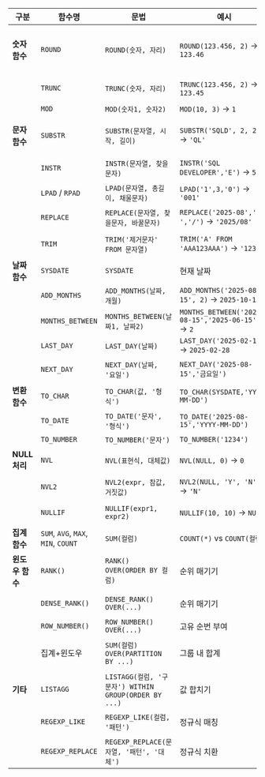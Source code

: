 | 구분          | 함수명                                 | 문법                                              | 예시                                                | 주의점                        |
| ----------- | ----------------------------------- | ----------------------------------------------- | ------------------------------------------------- | -------------------------- |
| **숫자 함수**   | `ROUND`                             | `ROUND(숫자, 자리)`                                 | `ROUND(123.456, 2)` → `123.46`                    | 자리 음수 가능 (`-1` → 10단위 반올림) |
|             | `TRUNC`                             | `TRUNC(숫자, 자리)`                                 | `TRUNC(123.456, 2)` → `123.45`                    | 반올림 X, 버림                  |
|             | `MOD`                               | `MOD(숫자1, 숫자2)`                                 | `MOD(10, 3)` → `1`                                | 나머지 계산                     |
| **문자 함수**   | `SUBSTR`                            | `SUBSTR(문자열, 시작, 길이)`                           | `SUBSTR('SQLD', 2, 2)` → `'QL'`                   | 시작 위치 1부터, 음수면 뒤에서 시작      |
|             | `INSTR`                             | `INSTR(문자열, 찾을문자)`                              | `INSTR('SQL DEVELOPER','E')` → `5`                | 위치 반환, 없으면 0               |
|             | `LPAD` / `RPAD`                     | `LPAD(문자열, 총길이, 채울문자)`                          | `LPAD('1',3,'0')` → `'001'`                       | 좌/우 채우기                    |
|             | `REPLACE`                           | `REPLACE(문자열, 찾을문자, 바꿀문자)`                      | `REPLACE('2025-08','-','/')` → `'2025/08'`        | 일부 문자 치환                   |
|             | `TRIM`                              | `TRIM('제거문자' FROM 문자열)`                         | `TRIM('A' FROM 'AAA123AAA')` → `'123'`            | 공백 기본 제거                   |
| **날짜 함수**   | `SYSDATE`                           | `SYSDATE`                                       | 현재 날짜                                             |                            |
|             | `ADD_MONTHS`                        | `ADD_MONTHS(날짜, 개월)`                            | `ADD_MONTHS('2025-08-15', 2)` → `2025-10-15`      |                            |
|             | `MONTHS_BETWEEN`                    | `MONTHS_BETWEEN(날짜1, 날짜2)`                      | `MONTHS_BETWEEN('2025-08-15','2025-06-15')` → `2` | 결과는 소수 가능                  |
|             | `LAST_DAY`                          | `LAST_DAY(날짜)`                                  | `LAST_DAY('2025-02-10')` → `2025-02-28`           |                            |
|             | `NEXT_DAY`                          | `NEXT_DAY(날짜, '요일')`                            | `NEXT_DAY('2025-08-15','금요일')`                    | 요일 문자열 주의                  |
| **변환 함수**   | `TO_CHAR`                           | `TO_CHAR(값, '형식')`                              | `TO_CHAR(SYSDATE,'YYYY-MM-DD')`                   | 날짜/숫자 → 문자                 |
|             | `TO_DATE`                           | `TO_DATE('문자', '형식')`                           | `TO_DATE('2025-08-15','YYYY-MM-DD')`              | 문자 → 날짜                    |
|             | `TO_NUMBER`                         | `TO_NUMBER('문자')`                               | `TO_NUMBER('1234')`                               | 문자 → 숫자                    |
| **NULL 처리** | `NVL`                               | `NVL(표현식, 대체값)`                                 | `NVL(NULL, 0)` → `0`                              | NULL이면 대체값                 |
|             | `NVL2`                              | `NVL2(expr, 참값, 거짓값)`                           | `NVL2(NULL, 'Y', 'N')` → `'N'`                    | NULL 아닐 때 참값               |
|             | `NULLIF`                            | `NULLIF(expr1, expr2)`                          | `NULLIF(10, 10)` → `NULL`                         | 같으면 NULL                   |
| **집계 함수**   | `SUM`, `AVG`, `MAX`, `MIN`, `COUNT` | `SUM(컬럼)`                                       | `COUNT(*)` vs `COUNT(컬럼)`                         | NULL 제외 여부 주의              |
| **윈도우 함수**  | `RANK()`                            | `RANK() OVER(ORDER BY 컬럼)`                      | 순위 매기기                                            | 동일값 건너뛰기                   |
|             | `DENSE_RANK()`                      | `DENSE_RANK() OVER(...)`                        | 순위 매기기                                            | 동일값 건너뛰지 않음                |
|             | `ROW_NUMBER()`                      | `ROW_NUMBER() OVER(...)`                        | 고유 순번 부여                                          |                            |
|             | 집계+윈도우                              | `SUM(컬럼) OVER(PARTITION BY ...)`                | 그룹 내 합계                                           | PARTITION + ORDER 조합 가능    |
| **기타**      | `LISTAGG`                           | `LISTAGG(컬럼, '구분자') WITHIN GROUP(ORDER BY ...)` | 값 합치기                                             | 구분자 필수                     |
|             | `REGEXP_LIKE`                       | `REGEXP_LIKE(컬럼, '패턴')`                         | 정규식 매칭                                            | LIKE와 혼동 주의                |
|             | `REGEXP_REPLACE`                    | `REGEXP_REPLACE(문자열, '패턴', '대체')`               | 정규식 치환                                            |                            |
